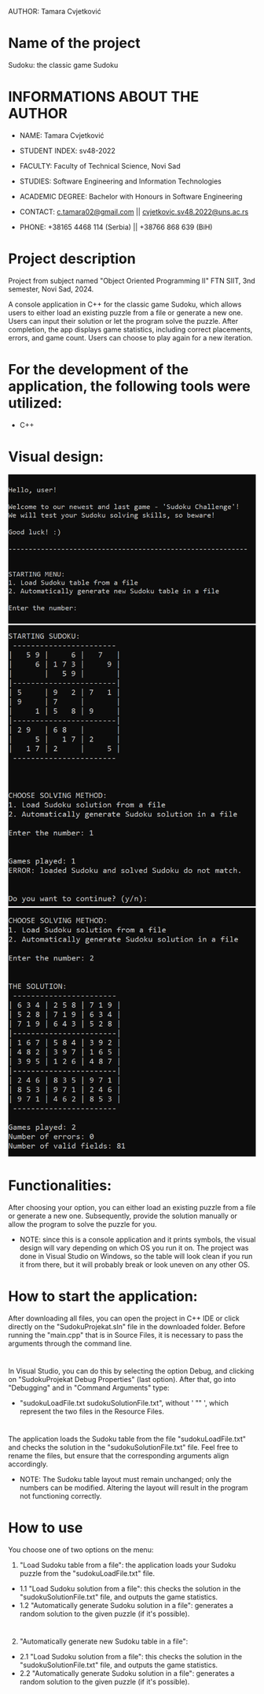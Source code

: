 AUTHOR: Tamara Cvjetković
# 


# Name of the project
Sudoku: the classic game Sudoku
# 


# INFORMATIONS ABOUT THE AUTHOR
- NAME: Tamara Cvjetković
- STUDENT INDEX: sv48-2022
- FACULTY: Faculty of Technical Science, Novi Sad
- STUDIES: Software Engineering and Information Technologies 
- ACADEMIC DEGREE: Bachelor with Honours in Software Engineering

- CONTACT: c.tamara02@gmail.com || cvjetkovic.sv48.2022@uns.ac.rs
- PHONE: +38165 4468 114 (Serbia) || +38766 868 639 (BiH)
# 


# Project description
Project from subject named "Object Oriented Programming II"
FTN SIIT, 3nd semester, Novi Sad, 2024.

A console application in C++ for the classic game Sudoku, which allows users to either load an existing puzzle from a file or generate a new one.
Users can input their solution or let the program solve the puzzle.
After completion, the app displays game statistics, including correct placements, errors, and game count.
Users can choose to play again for a new iteration.
#


# For the development of the application, the following tools were utilized:
- C++
# 


# Visual design:
![Screenshot](screenshot1.png)
![Screenshot](screenshot2.png)
![Screenshot](screenshot3.png)
# 


# Functionalities:
After choosing your option, you can either load an existing puzzle from a file or generate a new one. Subsequently, provide the solution manually or allow the program to solve the puzzle for you.

* NOTE: since this is a console application and it prints symbols, the visual design will vary depending on which OS you run it on. The project was done in Visual Studio on Windows, so the table will look clean if you run it from there, but it will probably break or look uneven on any other OS.
#


# How to start the application:
After downloading all files, you can open the project in C++ IDE or click directly on the "SudokuProjekat.sln" file in the downloaded folder.
Before running the "main.cpp" that is in Source Files, it is necessary to pass the arguments through the command line. 
# 
In Visual Studio, you can do this by selecting the option Debug, and clicking on "SudokuProjekat Debug Properties" (last option).
After that, go into "Debugging" and in "Command Arguments" type: 
* "sudokuLoadFile.txt sudokuSolutionFile.txt", without ' "" ', which represent the two files in the Resource Files.
# 
The application loads the Sudoku table from the file "sudokuLoadFile.txt" and checks the solution in the "sudokuSolutionFile.txt" file.
Feel free to rename the files, but ensure that the corresponding arguments align accordingly.

* NOTE: The Sudoku table layout must remain unchanged; only the numbers can be modified. Altering the layout will result in the program not functioning correctly.
#


# How to use
You choose one of two options on the menu:
1. "Load Sudoku table from a file": the application loads your Sudoku puzzle from the "sudokuLoadFile.txt" file.
  * 1.1 "Load Sudoku solution from a file": this checks the solution in the "sudokuSolutionFile.txt" file, and outputs the game statistics.
  * 1.2 "Automatically generate Sudoku solution in a file": generates a random solution to the given puzzle (if it's possible).
# 
2. "Automatically generate new Sudoku table in a file":
  * 2.1 "Load Sudoku solution from a file": this checks the solution in the "sudokuSolutionFile.txt" file, and outputs the game statistics.
  * 2.2 "Automatically generate Sudoku solution in a file": generates a random solution to the given puzzle (if it's possible).
